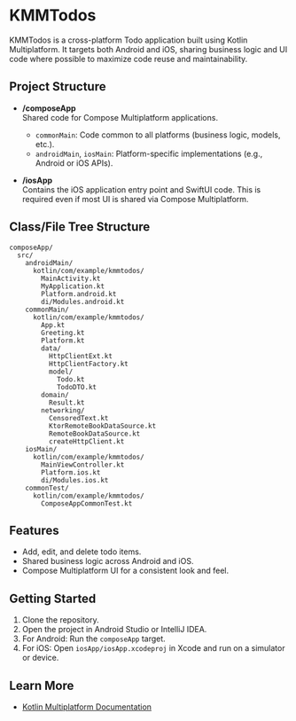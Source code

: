 # KMMTodos

KMMTodos is a cross-platform Todo application built using Kotlin Multiplatform. It targets both Android and iOS, sharing business logic and UI code where possible to maximize code reuse and maintainability.

## Project Structure

- **/composeApp**  
  Shared code for Compose Multiplatform applications.
  - `commonMain`: Code common to all platforms (business logic, models, etc.).
  - `androidMain`, `iosMain`: Platform-specific implementations (e.g., Android or iOS APIs).

- **/iosApp**  
  Contains the iOS application entry point and SwiftUI code. This is required even if most UI is shared via Compose Multiplatform.

## Class/File Tree Structure

```
composeApp/
  src/
    androidMain/
      kotlin/com/example/kmmtodos/
        MainActivity.kt
        MyApplication.kt
        Platform.android.kt
        di/Modules.android.kt
    commonMain/
      kotlin/com/example/kmmtodos/
        App.kt
        Greeting.kt
        Platform.kt
        data/
          HttpClientExt.kt
          HttpClientFactory.kt
          model/
            Todo.kt
            TodoDTO.kt
        domain/
          Result.kt
        networking/
          CensoredText.kt
          KtorRemoteBookDataSource.kt
          RemoteBookDataSource.kt
          createHttpClient.kt
    iosMain/
      kotlin/com/example/kmmtodos/
        MainViewController.kt
        Platform.ios.kt
        di/Modules.ios.kt
    commonTest/
      kotlin/com/example/kmmtodos/
        ComposeAppCommonTest.kt
```

## Features

- Add, edit, and delete todo items.
- Shared business logic across Android and iOS.
- Compose Multiplatform UI for a consistent look and feel.

## Getting Started

1. Clone the repository.
2. Open the project in Android Studio or IntelliJ IDEA.
3. For Android: Run the `composeApp` target.
4. For iOS: Open `iosApp/iosApp.xcodeproj` in Xcode and run on a simulator or device.

## Learn More

- [Kotlin Multiplatform Documentation](https://www.jetbrains.com/help/kotlin-multiplatform-dev/get-started.html)